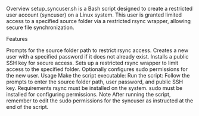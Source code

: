Overview
setup_syncuser.sh is a Bash script designed to create a restricted user account (syncuser) on a Linux system. This user is granted limited access to a specified source folder via a restricted rsync wrapper, allowing secure file synchronization.

Features

Prompts for the source folder path to restrict rsync access.
Creates a new user with a specified password if it does not already exist.
Installs a public SSH key for secure access.
Sets up a restricted rsync wrapper to limit access to the specified folder.
Optionally configures sudo permissions for the new user.
Usage
Make the script executable:
Run the script:
Follow the prompts to enter the source folder path, user password, and public SSH key.
Requirements
rsync must be installed on the system.
sudo must be installed for configuring permissions.
Note
After running the script, remember to edit the sudo permissions for the syncuser as instructed at the end of the script.
